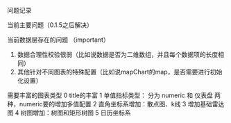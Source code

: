 问题记录


当前主要问题（0.1.5之后解决）


当前数据层存在的问题 （important）
1. 数据合理性校验很弱（比如说数据是否为二维数组，并且每个数据项的长度相同）
2. 其他针对不同图表的特殊配置（比如说mapChart的map，是否需要进行初始化设置）


需要丰富的图表类型
0 title的丰富
1 单值指标类型： 分为 numeric 和 仪表盘 两种，numeric要的增加多值配置
2 直角坐标系增加：散点图、k线
3 增加基础雷达图
4 树图增加：树图和矩形树图
5 日历坐标系


